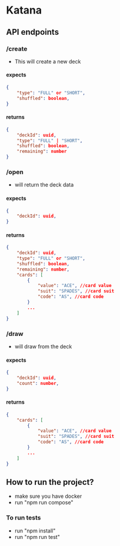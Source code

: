# Katana

## API endpoints
### /create
- This will create a new deck
#### expects
```json
{
    "type": "FULL" or "SHORT",
    "shuffled": boolean,
}
```
#### returns
```json
{
    "deckId": uuid,
    "type": "FULL" | "SHORT",
    "shuffled": boolean,
    "remaining": number
}
```
### /open
- will return the deck data
#### expects
```json
{
    "deckId": uuid,
}
```
#### returns
```json
{
    "deckId": uuid,
    "type": "FULL" or "SHORT",
    "shuffled": boolean,
    "remaining": number,
    "cards": [
        {
            "value": "ACE", //card value
            "suit": "SPADES", //card suit
            "code": "AS", //card code
        }
        ...
    ]
}
```
### /draw
- will draw from the deck
#### expects
```json
{
    "deckId": uuid,
    "count": number,
}
```
#### returns
```json
{
    "cards": [
        {
            "value": "ACE", //card value
            "suit": "SPADES", //card suit
            "code": "AS", //card code
        }
        ...
    ]
}
```

## How to run the project?
- make sure you have docker
- run "npm run compose"
### To run tests
- run "npm install"
- run "npm run test"